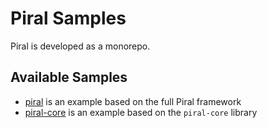 # Piral Samples

Piral is developed as a monorepo.

## Available Samples

- [piral](./piral/README.md) is an example based on the full Piral framework
- [piral-core](./piral-core/README.md) is an example based on the `piral-core` library
